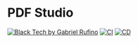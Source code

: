 # PDF Studio

[![Black Tech by Gabriel Rufino](https://img.shields.io/badge/Black_Tech-by_Gabriel_Rufino_%F0%9F%96%A4-white?style=flat-square&labelColor=444444)](https://gabrielrufino.com)
[![CI](https://github.com/gabrielrufino/PDFStudio_Bot/actions/workflows/ci.yml/badge.svg)](https://github.com/gabrielrufino/PDFStudio_Bot/actions/workflows/ci.yml)
[![CD](https://github.com/gabrielrufino/PDFStudio_Bot/actions/workflows/cd.yml/badge.svg)](https://github.com/gabrielrufino/PDFStudio_Bot/actions/workflows/cd.yml)

